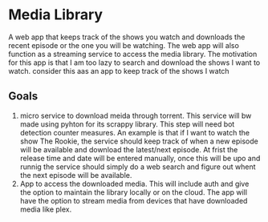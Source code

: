 # Media Library
A web app that keeps track of the shows you watch and downloads the recent episode or the one you will be watching. The web app will also function as a streaming service to access the media library. The motivation for this app is that I am too lazy to search and download the shows I want to watch. consider this aas an app to keep track of the shows I watch

## Goals
1. micro service to download meida through torrent. This service will bw made using pyhton for its scrappy library. This step will need bot detection counter measures. An example is that if I want to watch the show The Rookie, the service should keep track of when a new episode will be available and download the latest/next episode. At frist the release time and date will be entered manually, once this will be upo and runnig the service should simply do a web search and figure out whent the next episode will be available.
2. App to access the downloaded media. This will include auth and give the option to maintain the library locally or on the cloud. The app will have the option to stream media from devices that have downloaded media like plex.
